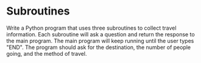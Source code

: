 # Subroutines

Write a Python program that uses three subroutines to collect travel information. Each subroutine will ask a question and return the response to the main program. The main program will keep running until the user types "END". The program should ask for the destination, the number of people going, and the method of travel.
